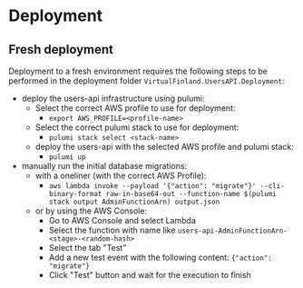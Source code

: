 # Deployment

## Fresh deployment

Deployment to a fresh environment requires the following steps to be performed in the deployment folder `VirtualFinland.UsersAPI.Deployment`:

- deploy the users-api infrastructure using pulumi:
  - Select the correct AWS profile to use for deployment:
    - `export AWS_PROFILE=<profile-name>`
  - Select the correct pulumi stack to use for deployment:
    - `pulumi stack select <stack-name>`
  - deploy the users-api with the selected AWS profile and pulumi stack:
    - `pulumi up`
- manually run the initial database migrations:
  - with a oneliner (with the correct AWS Profile):
    - `aws lambda invoke --payload '{"action": "migrate"}' --cli-binary-format raw-in-base64-out --function-name $(pulumi stack output AdminFunctionArn) output.json`
  - or by using the AWS Console:
    - Go to AWS Console and select Lambda
    - Select the function with name like `users-api-AdminFunctionArn-<stage>-<random-hash>`
    - Select the tab "Test"
    - Add a new test event with the following content: `{"action": "migrate"}`
    - Click "Test" button and wait for the execution to finish
